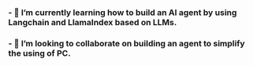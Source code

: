 ### - 🌱 I’m currently learning how to build an AI agent by using Langchain and LlamaIndex based on LLMs.
### - 👯 I’m looking to collaborate on building an agent to simplify the using of PC. 


